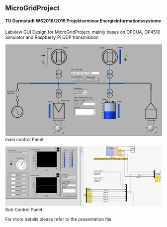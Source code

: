 ## MicroGridProject

#### TU Darmstadt WS2018/2019 Projektseminar Energieinformationssysteme

Labview GUI Design for MicroGridProject, mainly bases on OPCUA, OP4510 Simulator and Raspberry Pi UDP transmission 

![image](https://github.com/SHRMu/MicroGridProject/blob/master/images/main_control_panel.png)
main control Panel

![image](https://github.com/SHRMu/MicroGridProject/blob/master/images/sub_control_panel.png)
Sub Control Panel

For more details please refer to the presentation file